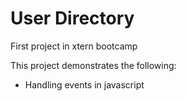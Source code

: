 # User Directory

First project in xtern bootcamp

This project demonstrates the following:

* Handling events in javascript